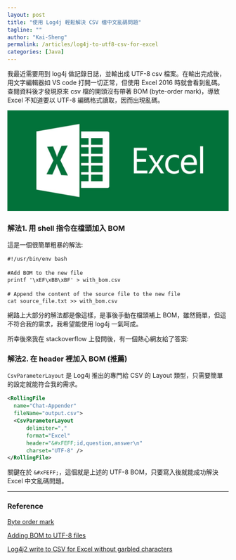 ```yaml
---
layout: post
title: "使用 Log4j 輕鬆解決 CSV 檔中文亂碼問題"
tagline: ""
author: "Kai-Sheng"
permalink: /articles/log4j-to-utf8-csv-for-excel
categories: [Java]
--- 
```


我最近需要用到 log4j 做記錄日誌，並輸出成 UTF-8 csv 檔案。在輸出完成後，用文字編輯器如 VS code 打開一切正常，但使用 Excel 2016 時就會看到亂碼。查閱資料後才發現原來 csv 檔的開頭沒有帶著 BOM (byte-order mark)，導致 Excel 不知道要以 UTF-8 編碼格式讀取，因而出現亂碼。

![log4j-to-utf8-csv-for-excel](/assets/image/excel.png)

### 解法1. **用 shell 指令在檔頭加入 BOM**

這是一個很簡單粗暴的解法:

```shell
#!/usr/bin/env bash

#Add BOM to the new file
printf '\xEF\xBB\xBF' > with_bom.csv

# Append the content of the source file to the new file
cat source_file.txt >> with_bom.csv
```

網路上大部分的解法都是像這樣，是事後手動在檔頭補上 BOM，雖然簡單，但這不符合我的需求，我希望能使用 log4j 一氣呵成。

所幸後來我在 stackoverflow 上發問後，有一個熱心網友給了答案:

### **解法2. 在 header 裡加入 BOM (推薦)**

`CsvParameterLayout` 是 Log4j 推出的專門給 CSV 的 Layout 類型，只需要簡單的設定就能符合我的需求。

```xml
<RollingFile 
  name="Chat-Appender" 
  fileName="output.csv">
  <CsvParameterLayout 
      delimiter="," 
      format="Excel"
      header="&#xFEFF;id,question,answer\n"
      charset="UTF-8" />
</RollingFile>
```

關鍵在於 `&#xFEFF;`，這個就是上述的 UTF-8 BOM，只要寫入後就能成功解決 Excel 中文亂碼問題。

---
### **Reference**

[Byte order mark](https://en.wikipedia.org/wiki/Byte_order_mark)

[Adding BOM to UTF-8 files](https://stackoverflow.com/q/3127436/5485454)

[Log4j2 write to CSV for Excel without garbled characters](https://stackoverflow.com/q/71943217/5485454)